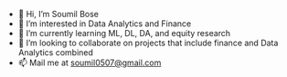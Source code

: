 - 👋 Hi, I’m Soumil Bose
- 👀 I’m interested in Data Analytics and Finance
- 🌱 I’m currently learning ML, DL, DA, and equity research
- 💞️ I’m looking to collaborate on projects that include finance and Data Analytics combined
- 📫 Mail me at soumil0507@gmail.com

<!---
soumil0507/soumil0507 is a ✨ special ✨ repository because its `README.md` (this file) appears on your GitHub profile.
You can click the Preview link to take a look at your changes.
--->
